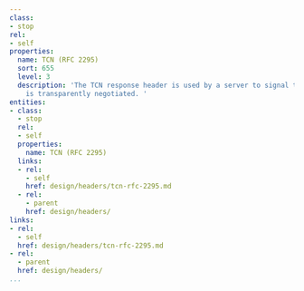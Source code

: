 ```yaml
---
class:
- stop
rel:
- self
properties:
  name: TCN (RFC 2295)
  sort: 655
  level: 3
  description: 'The TCN response header is used by a server to signal that the resource
    is transparently negotiated. '
entities:
- class:
  - stop
  rel:
  - self
  properties:
    name: TCN (RFC 2295)
  links:
  - rel:
    - self
    href: design/headers/tcn-rfc-2295.md
  - rel:
    - parent
    href: design/headers/
links:
- rel:
  - self
  href: design/headers/tcn-rfc-2295.md
- rel:
  - parent
  href: design/headers/
...
```

